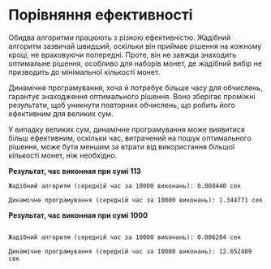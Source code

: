 <h1>Порівняння ефективності </h1>
<p> Обидва алгоритми працюють з різною ефективністю. Жадібний алгоритм зазвичай швидший, оскільки він приймає рішення на кожному кроці, не враховуючи попередні. Проте, він не завжди знаходить оптимальне рішення, особливо для наборів монет, де жадібний вибір не призводить до мінімальної кількості монет.

Динамічне програмування, хоча й потребує більше часу для обчислень, гарантує знаходження оптимального рішення. Воно зберігає проміжні результати, щоб уникнути повторних обчислень, що робить його ефективним для великих сум.

У випадку великих сум, динамічне програмування може виявитися більш ефективним, оскільки час, витрачений на пошук оптимального рішення, може бути меншим за втрати від використання більшої кількості монет, ніж необхідно.</p>

**Результат, час виконная при сумі 113**<br>
<code>
Жадібний алгоритм (середній час за 10000 виконань): 0.008440 сек <br>
Динамічне програмування (середній час за 10000 виконань): 1.344771 сек
</code>

**Результат, час виконная при сумі 1000**<br>

<code>
Жадібний алгоритм (середній час за 10000 виконань): 0.006284 сек <br>
Динамічне програмування (середній час за 10000 виконань): 12.652409 сек
</code>